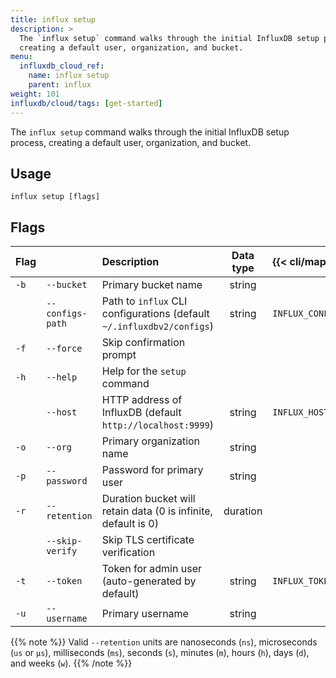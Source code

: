 ```yaml
---
title: influx setup
description: >
  The `influx setup` command walks through the initial InfluxDB setup process,
  creating a default user, organization, and bucket.
menu:
  influxdb_cloud_ref:
    name: influx setup
    parent: influx
weight: 101
influxdb/cloud/tags: [get-started]
---
```


The `influx setup` command walks through the initial InfluxDB setup process,
creating a default user, organization, and bucket.

## Usage
```
influx setup [flags]
```

## Flags
| Flag |                  | Description                                                           | Data type | {{< cli/mapped >}}   |
|:---- |:---              |:-----------                                                           |:---------:|:------------------   |
| `-b` | `--bucket`       | Primary bucket name                                                   | string    |                      |
|      | `--configs-path` | Path to `influx` CLI configurations (default `~/.influxdbv2/configs`) | string    |`INFLUX_CONFIGS_PATH` |
| `-f` | `--force`        | Skip confirmation prompt                                              |           |                      |
| `-h` | `--help`         | Help for the `setup` command                                          |           |                      |
|      | `--host`         | HTTP address of InfluxDB (default `http://localhost:9999`)            | string    | `INFLUX_HOST`        |
| `-o` | `--org`          | Primary organization name                                             | string    |                      |
| `-p` | `--password`     | Password for primary user                                             | string    |                      |
| `-r` | `--retention`    | Duration bucket will retain data (0 is infinite, default is 0)        | duration  |                      |
|      | `--skip-verify`  | Skip TLS certificate verification                                     |           |                      |
| `-t` | `--token`        | Token for admin user (auto-generated by default)                      | string    | `INFLUX_TOKEN`       |
| `-u` | `--username`     | Primary username                                                      | string    |                      |

{{% note %}}
Valid `--retention` units are nanoseconds (`ns`), microseconds (`us` or `µs`),
milliseconds (`ms`), seconds (`s`), minutes (`m`), hours (`h`), days (`d`), and weeks (`w`).
{{% /note %}}
